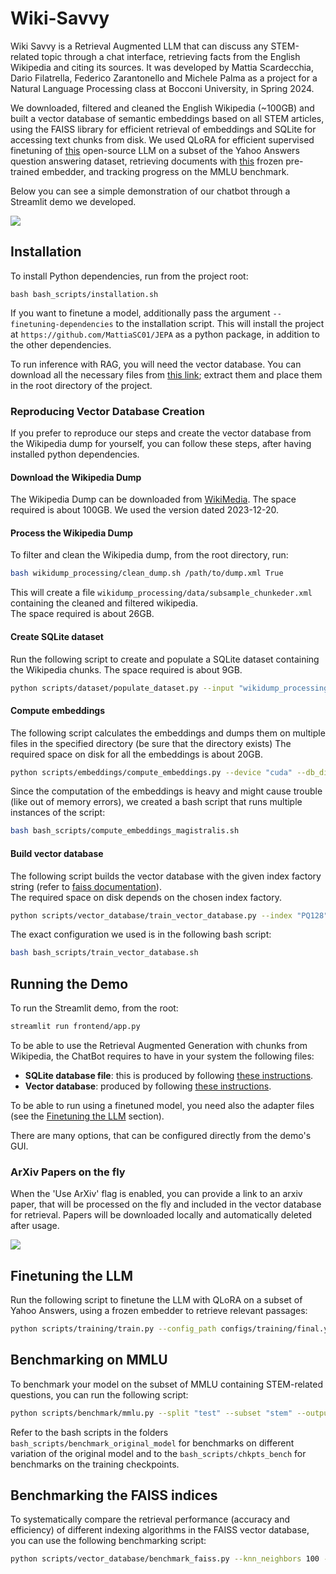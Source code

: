 # Wiki-Savvy

Wiki Savvy is a Retrieval Augmented LLM that can discuss any STEM-related topic through a chat interface, retrieving facts from the English Wikipedia and citing its sources. It was developed by Mattia Scardecchia, Dario Filatrella, Federico Zarantonello and Michele Palma as a project for a Natural Language Processing class at Bocconi University, in Spring 2024.

We downloaded, filtered and cleaned the English Wikipedia (~100GB) and built a vector database of semantic embeddings based on all STEM articles, using the FAISS library for efficient retrieval of embeddings and SQLite for accessing text chunks from disk. We used QLoRA for efficient supervised finetuning of [this](https://huggingface.co/Qwen/Qwen1.5-0.5B-Chat) open-source LLM on a subset of the Yahoo Answers question answering dataset, retrieving documents with [this](https://huggingface.co/BAAI/bge-small-en-v1.5) frozen pre-trained embedder, and tracking progress on the MMLU benchmark.

Below you can see a simple demonstration of our chatbot through a Streamlit demo we developed.

![](media/demo.gif)

## Installation

To install Python dependencies, run from the project root:

```
bash bash_scripts/installation.sh
```

If you want to finetune a model, additionally pass the argument `--finetuning-dependencies` to the installation script.
This will install the project at `https://github.com/MattiaSC01/JEPA` as a python package, in addition to the other dependencies.

To run inference with RAG, you will need the vector database. You can download all the necessary files
from [this link](https://bocconi-my.sharepoint.com/:u:/g/personal/federico_zarantonello_studbocconi_it/ESKBb1Hh7hFJhPzT-LvENOQBH0MqysZM9AtW_jdhYzqn1A?e=prSAOp); extract them and place them in the root directory of the project.

### Reproducing Vector Database Creation

If you prefer to reproduce our steps and create the vector database from the Wikipedia dump for yourself, you can follow these steps, after having installed python dependencies.

#### Download the Wikipedia Dump

The Wikipedia Dump can be downloaded from [WikiMedia](https://meta.wikimedia.org/wiki/Data_dump_torrents#English_Wikipedia).
The space required is about 100GB.
We used the version dated 2023-12-20.

#### Process the Wikipedia Dump

To filter and clean the Wikipedia dump, from the root directory, run:

```bash
bash wikidump_processing/clean_dump.sh /path/to/dump.xml True
```

This will create a file `wikidump_processing/data/subsample_chunkeder.xml` containing the cleaned and filtered wikipedia.  
The space required is about 26GB.

#### Create SQLite dataset

Run the following script to create and populate a SQLite dataset containing the Wikipedia chunks.
The space required is about 9GB.

```bash
python scripts/dataset/populate_dataset.py --input "wikidump_processing/data/subsample_chunkeder.xml" --db_dir "scripts/dataset/data" --db_name="dataset"
```

#### Compute embeddings

The following script calculates the embeddings and dumps them on multiple files in the specified directory (be sure that the directory exists)
The required space on disk for all the embeddings is about 20GB.

```bash
python scripts/embeddings/compute_embeddings.py --device "cuda" --db_dir "scripts/dataset/data" --db_name="dataset" --output_dir "scripts/embeddings/data/" --max_accumulation 250
```

Since the computation of the embeddings is heavy and might cause trouble (like out of memory errors), we created a bash script that runs multiple instances of the script:

```bash
bash bash_scripts/compute_embeddings_magistralis.sh
```

#### Build vector database

The following script builds the vector database with the given index factory string (refer to [faiss documentation](https://github.com/facebookresearch/faiss)).  
The required space on disk depends on the chosen index factory.

```bash
python scripts/vector_database/train_vector_database.py --index "PQ128" --training_size 0.01 --input_dir "scripts/embeddings/data" --output "scripts/vector_database/data/PQ128.index"
```

The exact configuration we used is in the following bash script:

```bash
bash bash_scripts/train_vector_database.sh
```

## Running the Demo

To run the Streamlit demo, from the root:

```bash
streamlit run frontend/app.py
```

To be able to use the Retrieval Augmented Generation with chunks from Wikipedia, the ChatBot requires to have in your system the following files:

- **SQLite database file**: this is produced by following [these instructions](#create-sqlite-dataset).
- **Vector database**: produced by following [these instructions](#build-vector-database).

To be able to run using a finetuned model, you need also the adapter files (see the [Finetuning the LLM](#finetuning-the-llm) section).

There are many options, that can be configured directly from the demo's GUI.

### ArXiv Papers on the fly

When the 'Use ArXiv' flag is enabled, you can provide a link to an arxiv paper, that will be processed on the fly and included in the vector database for retrieval. Papers will be downloaded locally and automatically deleted after usage.

![](media/arxiv.gif)

## Finetuning the LLM

Run the following script to finetune the LLM with QLoRA on a subset of Yahoo Answers, using a frozen embedder to retrieve relevant passages:

```bash
python scripts/training/train.py --config_path configs/training/final.yaml
```

## Benchmarking on MMLU

To benchmark your model on the subset of MMLU containing STEM-related questions, you can run the following script:

```bash
python scripts/benchmark/mmlu.py --split "test" --subset "stem" --output "/path/to/output.json" --k_shot 1 --batch_size 1 --config_path "/path/to/config.yaml" --use_rag True --n_docs_retrieved 3 --log_answers True --inference_type "replug"
```

Refer to the bash scripts in the folders `bash_scripts/benchmark_original_model` for benchmarks on different variation of the original model and to the `bash_scripts/chkpts_bench` for benchmarks on the training checkpoints.

## Benchmarking the FAISS indices

To systematically compare the retrieval performance (accuracy and efficiency) of different indexing algorithms in the FAISS vector database, you can use the following benchmarking script:

```bash
python scripts/vector_database/benchmark_faiss.py --knn_neighbors 100 --nprobe 32 --training_size 0.01 --mmlu_sample_size 300
```

